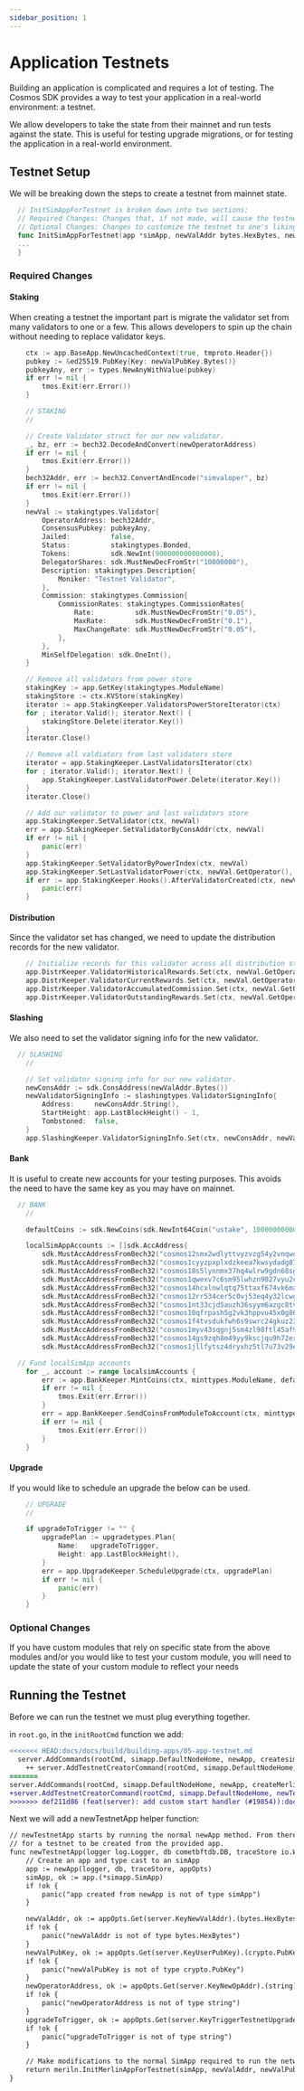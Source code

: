 ```yaml
---
sidebar_position: 1
---
```


# Application Testnets

Building an application is complicated and requires a lot of testing. The Cosmos SDK provides a way to test your application in a real-world environment: a testnet. 

We allow developers to take the state from their mainnet and run tests against the state. This is useful for testing upgrade migrations, or for testing the application in a real-world environment.

## Testnet Setup

We will be breaking down the steps to create a testnet from mainnet state. 

```go 
  // InitSimAppForTestnet is broken down into two sections:
  // Required Changes: Changes that, if not made, will cause the testnet to halt or panic
  // Optional Changes: Changes to customize the testnet to one's liking (lower vote times, fund accounts, etc)
  func InitSimAppForTestnet(app *simApp, newValAddr bytes.HexBytes, newValPubKey crypto.PubKey, newOperatorAddress, upgradeToTrigger string) *simApp {
  ...
  }
```

### Required Changes

#### Staking

When creating a testnet the important part is migrate the validator set from many validators to one or a few. This allows developers to spin up the chain without needing to replace validator keys. 

```go
	ctx := app.BaseApp.NewUncachedContext(true, tmproto.Header{})
	pubkey := &ed25519.PubKey{Key: newValPubKey.Bytes()}
	pubkeyAny, err := types.NewAnyWithValue(pubkey)
	if err != nil {
		tmos.Exit(err.Error())
	}

	// STAKING
	//

	// Create Validator struct for our new validator.
	_, bz, err := bech32.DecodeAndConvert(newOperatorAddress)
	if err != nil {
		tmos.Exit(err.Error())
	}
	bech32Addr, err := bech32.ConvertAndEncode("simvaloper", bz)
	if err != nil {
		tmos.Exit(err.Error())
	}
	newVal := stakingtypes.Validator{
		OperatorAddress: bech32Addr,
		ConsensusPubkey: pubkeyAny,
		Jailed:          false,
		Status:          stakingtypes.Bonded,
		Tokens:          sdk.NewInt(900000000000000),
		DelegatorShares: sdk.MustNewDecFromStr("10000000"),
		Description: stakingtypes.Description{
			Moniker: "Testnet Validator",
		},
		Commission: stakingtypes.Commission{
			CommissionRates: stakingtypes.CommissionRates{
				Rate:          sdk.MustNewDecFromStr("0.05"),
				MaxRate:       sdk.MustNewDecFromStr("0.1"),
				MaxChangeRate: sdk.MustNewDecFromStr("0.05"),
			},
		},
		MinSelfDelegation: sdk.OneInt(),
	}

	// Remove all validators from power store
	stakingKey := app.GetKey(stakingtypes.ModuleName)
	stakingStore := ctx.KVStore(stakingKey)
	iterator := app.StakingKeeper.ValidatorsPowerStoreIterator(ctx)
	for ; iterator.Valid(); iterator.Next() {
		stakingStore.Delete(iterator.Key())
	}
	iterator.Close()

	// Remove all valdiators from last validators store
	iterator = app.StakingKeeper.LastValidatorsIterator(ctx)
	for ; iterator.Valid(); iterator.Next() {
		app.StakingKeeper.LastValidatorPower.Delete(iterator.Key())
	}
	iterator.Close()

	// Add our validator to power and last validators store
	app.StakingKeeper.SetValidator(ctx, newVal)
	err = app.StakingKeeper.SetValidatorByConsAddr(ctx, newVal)
	if err != nil {
		panic(err)
	}
	app.StakingKeeper.SetValidatorByPowerIndex(ctx, newVal)
	app.StakingKeeper.SetLastValidatorPower(ctx, newVal.GetOperator(), 0)
	if err := app.StakingKeeper.Hooks().AfterValidatorCreated(ctx, newVal.GetOperator()); err != nil {
		panic(err)
	}
```

#### Distribution

Since the validator set has changed, we need to update the distribution records for the new validator.


```go
	// Initialize records for this validator across all distribution stores
	app.DistrKeeper.ValidatorHistoricalRewards.Set(ctx, newVal.GetOperator(), 0, distrtypes.NewValidatorHistoricalRewards(sdk.DecCoins{}, 1))
	app.DistrKeeper.ValidatorCurrentRewards.Set(ctx, newVal.GetOperator(), distrtypes.NewValidatorCurrentRewards(sdk.DecCoins{}, 1))
	app.DistrKeeper.ValidatorAccumulatedCommission.Set(ctx, newVal.GetOperator(), distrtypes.InitialValidatorAccumulatedCommission())
	app.DistrKeeper.ValidatorOutstandingRewards.Set(ctx, newVal.GetOperator(), distrtypes.ValidatorOutstandingRewards{Rewards: sdk.DecCoins{}})
```

#### Slashing

We also need to set the validator signing info for the new validator.

```go
  // SLASHING
	//

	// Set validator signing info for our new validator.
	newConsAddr := sdk.ConsAddress(newValAddr.Bytes())
	newValidatorSigningInfo := slashingtypes.ValidatorSigningInfo{
		Address:     newConsAddr.String(),
		StartHeight: app.LastBlockHeight() - 1,
		Tombstoned:  false,
	}
	app.SlashingKeeper.ValidatorSigningInfo.Set(ctx, newConsAddr, newValidatorSigningInfo)
```

#### Bank

It is useful to create new accounts for your testing purposes. This avoids the need to have the same key as you may have on mainnet. 

```go
  // BANK
	//

	defaultCoins := sdk.NewCoins(sdk.NewInt64Coin("ustake", 1000000000000))

	localSimAppAccounts := []sdk.AccAddress{
		sdk.MustAccAddressFromBech32("cosmos12smx2wdlyttvyzvzg54y2vnqwq2qjateuf7thj"),
		sdk.MustAccAddressFromBech32("cosmos1cyyzpxplxdzkeea7kwsydadg87357qnahakaks"),
		sdk.MustAccAddressFromBech32("cosmos18s5lynnmx37hq4wlrw9gdn68sg2uxp5rgk26vv"),
		sdk.MustAccAddressFromBech32("cosmos1qwexv7c6sm95lwhzn9027vyu2ccneaqad4w8ka"),
		sdk.MustAccAddressFromBech32("cosmos14hcxlnwlqtq75ttaxf674vk6mafspg8xwgnn53"),
		sdk.MustAccAddressFromBech32("cosmos12rr534cer5c0vj53eq4y32lcwguyy7nndt0u2t"),
		sdk.MustAccAddressFromBech32("cosmos1nt33cjd5auzh36syym6azgc8tve0jlvklnq7jq"),
		sdk.MustAccAddressFromBech32("cosmos10qfrpash5g2vk3hppvu45x0g860czur8ff5yx0"),
		sdk.MustAccAddressFromBech32("cosmos1f4tvsdukfwh6s9swrc24gkuz23tp8pd3e9r5fa"),
		sdk.MustAccAddressFromBech32("cosmos1myv43sqgnj5sm4zl98ftl45af9cfzk7nhjxjqh"),
		sdk.MustAccAddressFromBech32("cosmos14gs9zqh8m49yy9kscjqu9h72exyf295afg6kgk"),
		sdk.MustAccAddressFromBech32("cosmos1jllfytsz4dryxhz5tl7u73v29exsf80vz52ucc")}

  // Fund localSimApp accounts
	for _, account := range localsimAccounts {
		err := app.BankKeeper.MintCoins(ctx, minttypes.ModuleName, defaultCoins)
		if err != nil {
			tmos.Exit(err.Error())
		}
		err = app.BankKeeper.SendCoinsFromModuleToAccount(ctx, minttypes.ModuleName, account, defaultCoins)
		if err != nil {
			tmos.Exit(err.Error())
		}
	}
```

#### Upgrade

If you would like to schedule an upgrade the below can be used. 

```go
	// UPGRADE
	//

	if upgradeToTrigger != "" {
		upgradePlan := upgradetypes.Plan{
			Name:   upgradeToTrigger,
			Height: app.LastBlockHeight(),
		}
		err = app.UpgradeKeeper.ScheduleUpgrade(ctx, upgradePlan)
		if err != nil {
			panic(err)
		}
	}
```

### Optional Changes

If you have custom modules that rely on specific state from the above modules and/or you would like to test your custom module, you will need to update the state of your custom module to reflect your needs

## Running the Testnet

Before we can run the testnet we must plug everything together. 

in `root.go`, in the `initRootCmd` function we add:

```diff
<<<<<<< HEAD:docs/docs/build/building-apps/05-app-testnet.md
  server.AddCommands(rootCmd, simapp.DefaultNodeHome, newApp, createsimAppAndExport, addModuleInitFlags)
	++ server.AddTestnetCreatorCommand(rootCmd, simapp.DefaultNodeHome, newTestnetApp, addModuleInitFlags)
=======
server.AddCommands(rootCmd, simapp.DefaultNodeHome, newApp, createMerlinAppAndExport)
+server.AddTestnetCreatorCommand(rootCmd, simapp.DefaultNodeHome, newTestnetApp)
>>>>>>> def211d86 (feat(server): add custom start handler (#19854)):docs/build/building-apps/05-app-testnet.md
```

Next we will add a newTestnetApp helper function:

```diff
// newTestnetApp starts by running the normal newApp method. From there, the app interface returned is modified in order
// for a testnet to be created from the provided app.
func newTestnetApp(logger log.Logger, db cometbftdb.DB, traceStore io.Writer, appOpts servertypes.AppOptions) servertypes.Application {
	// Create an app and type cast to an simApp
	app := newApp(logger, db, traceStore, appOpts)
	simApp, ok := app.(*simapp.SimApp)
	if !ok {
		panic("app created from newApp is not of type simApp")
	}

	newValAddr, ok := appOpts.Get(server.KeyNewValAddr).(bytes.HexBytes)
	if !ok {
		panic("newValAddr is not of type bytes.HexBytes")
	}
	newValPubKey, ok := appOpts.Get(server.KeyUserPubKey).(crypto.PubKey)
	if !ok {
		panic("newValPubKey is not of type crypto.PubKey")
	}
	newOperatorAddress, ok := appOpts.Get(server.KeyNewOpAddr).(string)
	if !ok {
		panic("newOperatorAddress is not of type string")
	}
	upgradeToTrigger, ok := appOpts.Get(server.KeyTriggerTestnetUpgrade).(string)
	if !ok {
		panic("upgradeToTrigger is not of type string")
	}

	// Make modifications to the normal SimApp required to run the network locally
	return meriln.InitMerlinAppForTestnet(simApp, newValAddr, newValPubKey, newOperatorAddress, upgradeToTrigger)
}
```
